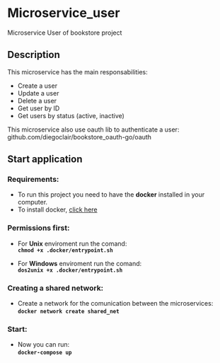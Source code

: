 # Microservice_user  
Microservice User of bookstore project  
  
## Description

This microservice has the main responsabilities:  
  
* Create a user
* Update a user
* Delete a user 
* Get user by ID
* Get users by status (active, inactive)

This microservice also use oauth lib to authenticate a user: github.com/diegoclair/bookstore_oauth-go/oauth</b></b> 

## Start application
### Requirements:
* To run this project you need to have the <b>docker</b> installed in your computer.  
* To install docker, [click here](https://docs.docker.com/get-docker/)
### Permissions first:  
* For <b>Unix</b> enviroment run the comand:  
<b>```chmod +x .docker/entrypoint.sh```</b>  

* For <b>Windows</b> enviroment run the comand:   
<b>```dos2unix +x .docker/entrypoint.sh```</b>  
  
### Creating a shared network:
* Create a network for the comunication between the microservices:  
<b>```docker network create shared_net``` </b>  

### Start:
* Now you can run:  <br>
<b>```docker-compose up```</b>
<br><br>
